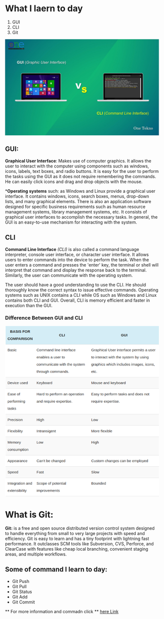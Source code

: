 # What I laern to day
1. GUI
2. CLI
3. Git

![Difference Between GUI and CLI](photo/GUI-Vs-CLI-Kamu-Pilih-Mana.jpg)
## GUI:
**Graphical User Interface**: Makes use of computer graphics. It allows the user to interact with the computer using components such as windows, icons, labels, text boxes, and radio buttons. It is easy for the user to perform the tasks using the GUI as it does not require remembering the commands. He can easily click icons and drag and drop objects with the mouse.

***Operating systems** such: as Windows and Linux provide a graphical user interface. It contains windows, icons, search boxes, menus, drop-down lists, and many graphical elements. There is also an application software designed for specific business requirements such as human resource management systems, library management systems, etc. It consists of graphical user interfaces to accomplish the necessary tasks. In general, the GUI is an easy-to-use mechanism for interacting with the system.
## CLI
**Command Line Interface** *(CLI)* is also called a command language interpreter, console user interface, or character user interface. It allows users to enter commands into the device to perform the task. When the user enters a command and presses the 'enter' key, the terminal or shell will interpret that command and display the response back to the terminal. Similarly, the user can communicate with the operating system.

The user should have a good understanding to use the CLI. He should thoroughly know the correct syntax to issue effective commands. Operating systems such as UNIX contains a CLI while OS such as Windows and Linux contains both CLI and GUI. Overall, CLI is memory efficient 
and faster in execution than the GUI.

### Difference Between GUI and CLI
![Difference Between GUI and CLI](photo/image2.png)

# What is Git:

**Git:** is a free and open source distributed version control system designed to handle everything from small to very large projects with speed and efficiency. Git is easy to learn and has a tiny footprint with lightning fast performance. It outclasses SCM tools like Subversion, CVS, Perforce, and ClearCase with features like cheap local branching, convenient staging areas, and multiple workflows.

## Some of command I learn to day:
* Git Push
* Git Pull
* Git Status
* Git Add
* Git Commit

** For more information and commadn click **
[here Link](https://zepel.io/blog/13-git-commands/)